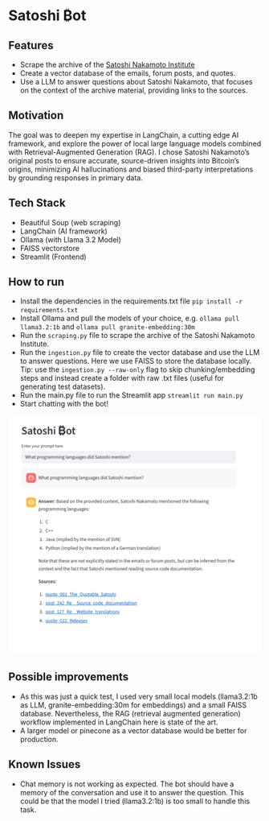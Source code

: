 # Satoshi ₿ot

## Features

- Scrape the archive of the [Satoshi Nakamoto Institute](https://satoshi.nakamotoinstitute.org/)
- Create a vector database of the emails, forum posts, and quotes.
- Use a LLM to answer questions about Satoshi Nakamoto, that focuses on the context of the archive material, providing links to the sources.

## Motivation

The goal was to deepen my expertise in LangChain, a cutting edge AI framework, and explore the power of local large language models combined with Retrieval-Augmented Generation (RAG).
I chose Satoshi Nakamoto’s original posts to ensure accurate, source-driven insights into Bitcoin’s origins, minimizing AI hallucinations and biased third-party interpretations by grounding responses in primary data.

## Tech Stack

- Beautiful Soup (web scraping)
- LangChain (AI framework)
- Ollama (with Llama 3.2 Model)
- FAISS vectorstore
- Streamlit (Frontend)

## How to run

- Install the dependencies in the requirements.txt file `pip install -r requirements.txt`
- Install Ollama and pull the models of your choice, e.g. `ollama pull llama3.2:1b` and `ollama pull granite-embedding:30m`
- Run the `scraping.py` file to scrape the archive of the Satoshi Nakamoto Institute.
- Run the `ingestion.py` file to create the vector database and use the LLM to answer questions. Here we use FAISS to store the database locally. Tip: use the `ingestion.py --raw-only` flag to skip chunking/embedding steps and instead create a folder with raw .txt files (useful for generating test datasets).
- Run the main.py file to run the Streamlit app `streamlit run main.py`
- Start chatting with the bot!

![Satoshi Bot Screenshot](images/Capture.PNG)

## Possible improvements

- As this was just a quick test, I used very small local models (llama3.2:1b as LLM, granite-embedding:30m for embeddings) and a small FAISS database. Nevertheless, the RAG (retrieval augmented generation) workflow implemented in LangChain here is state of the art.
- A larger model or pinecone as a vector database would be better for production.

## Known Issues

- Chat memory is not working as expected. The bot should have a memory of the conversation and use it to answer the question. This could be that the model I tried (llama3.2:1b) is too small to handle this task.
